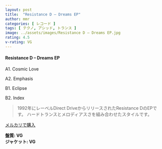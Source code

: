 ```yaml
---
layout: post
title:  "Resistance D – Dreams EP"
author: mmr
categories: [ レコード ]
tags: [ テクノ, アシッド, トランス ]
image: ../assets/images/Resistance D – Dreams EP.jpg
rating: 4.5
v-rating: VG
---
```


#### Resistance D – Dreams EP

A1. Cosmic Love

A2. Emphasis

B1. Eclipse

B2. Index

> 1992年にレーベルDirect DriveからリリースされたResistance DのEPです。
ハードトランスとメロディアスさを組み合わせたスタイルです。

[メルカリで購入](https://jp.mercari.com/item/m57187510380)

<div class="mt-4 mb-4 d-flex align-items-center">
<strong class="mr-1">盤質: VG</strong>
</div>
<div class="mt-4 mb-4 d-flex align-items-center">
<strong class="mr-1">ジャケット: VG</strong>
</div>
